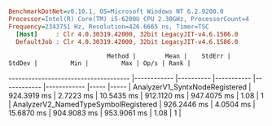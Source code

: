 ``` ini

BenchmarkDotNet=v0.10.1, OS=Microsoft Windows NT 6.2.9200.0
Processor=Intel(R) Core(TM) i5-6200U CPU 2.30GHz, ProcessorCount=4
Frequency=2343751 Hz, Resolution=426.6665 ns, Timer=TSC
  [Host]     : Clr 4.0.30319.42000, 32bit LegacyJIT-v4.6.1586.0
  DefaultJob : Clr 4.0.30319.42000, 32bit LegacyJIT-v4.6.1586.0


```
                               Method |        Mean |    StdErr |     StdDev |         Min |         Max | Op/s | Rank |
------------------------------------- |------------ |---------- |----------- |------------ |------------ |----- |----- |
       AnalyzerV1_SyntxNodeRegistered | 924.3919 ms | 2.7223 ms | 10.5435 ms | 912.1120 ms | 947.4075 ms | 1.08 |    1 |
 AnalyzerV2_NamedTypeSymbolRegistered | 926.2446 ms | 4.0504 ms | 15.6870 ms | 904.9083 ms | 953.9061 ms | 1.08 |    1 |
